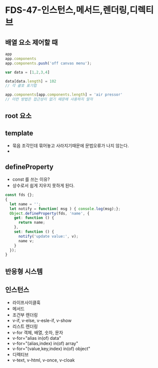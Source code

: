 FDS-47-인스턴스,메서드,렌더링,디렉티브
========


## 배열 요소 제어할 때
```js
app
app.components
app.components.push('off canvas menu');

var data = [1,2,3,4]

data[data.length] = 102 
// 각 괄호 표기법

app.components[app.components.length] = 'air pressor'
// 이런 방법은 접근성이 없기 때문에 사용하지 말자
```


## root 요소


## template 
- 묶음 조각인데 묶어놓고 사라지기때문에 문법오류가 나지 않는다.
- 

## defineProperty
- const 를 쓰는 이유?
- 상수로서 쉽게 지우지 못하게 된다.
```js
const fds {};
{
  let name = '';
  let notify = function( msg ) { console.log(msg);};
  Object.defineProperty(fds, 'name', {
    get: function () {
      return name;
    },
    set: function () {
      notify('update value:', v);
      name v;
    }
  });
}
```

## 반응형 시스템


## 인스턴스
- 라이프사이클훅
- 메서드
- 조건부 렌더링
- v-if, v-else, v-esle-if, v-show
- 리스트 렌더링
- v-for 객체, 배열, 숫자, 문자
- v-for="alias in(of) data"
- v-for="(alias,index) in(of) array"
- v-for="(value,key,index) in(of) object"
- 디렉티브
- v-text, v-html, v-once, v-cloak

